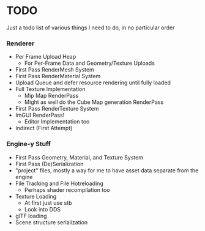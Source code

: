 
# TODO

Just a todo list of various things I need to do, in no particular order

### Renderer

- Per Frame Upload Heap
  - For Per-Frame Data and Geometry/Texture Uploads
- First Pass RenderMesh System
- First Pass RenderMaterial System
- Upload Queue and defer resource rendering until fully loaded
- Full Texture Implementation
  - Mip Map RenderPass
  - Might as well do the Cube Map generation RenderPass
- First Pass RenderTexture System
- ImGUI RenderPass!
  - Editor Implementation too
- Indirect (First Attempt)

### Engine-y Stuff

- First Pass Geometry, Material, and Texture System
- First Pass (De)Serialization
- "project" files, mostly a way for me to have asset data separate from the engine
- File Tracking and File Hotreloading
  - Perhaps shader recompilation too
- Texture Loading
  - At first just use stb
  - Look into DDS
- glTF loading
- Scene structure serialization